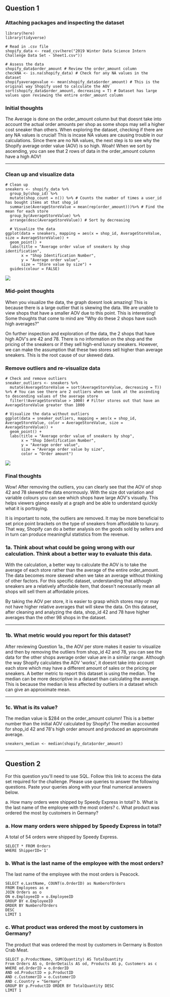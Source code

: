 ## Question 1

### Attaching packages and inspecting the dataset

```{r, message = FALSE, warning = FALSE}
library(here)
library(tidyverse)

# Read in .csv file
shopify_data <- read_csv(here("2019 Winter Data Science Intern Challenge Data Set - Sheet1.csv"))

# Assess the data
shopify_data$order_amount # Review the order_amount column
checkNA <- is.na(shopify_data) # Check for any NA values in the dataset
shopifyaveragevalue <- mean(shopify_data$order_amount) # This is the original way Shopify used to calculate the AOV
sort(shopify_data$order_amount, decreasing = T) # Dataset has large values upon reviewing the entire order_amount column
```

### Initial thoughts

The Average is done on the order_amount column but that doesnt take
into account the actual order amounts per shop as some shops may sell a
higher cost sneaker than others. When exploring the dataset, checking if there are any NA values is crucial! 
This is incase NA values are causing trouble in our calculations.  Since there are no NA values, the next step
is to see why the Shopify average order value (AOV) is so high. Woah! When we sort by ascending, you can see 
that 2 rows of data in the order_amount column have a high AOV! 

------------------------------------------------------------------------

### Clean up and visualize data

```{r}
# Clean up
sneakers <- shopify_data %>%
  group_by(shop_id) %>%
  mutate(shop_count = n()) %>% # Counts the number of times a user_id has bought items at that shop_id
  summarise(AverageStoreValue = mean(rep(order_amount)))%>% # Find the mean for each store
  group_by(AverageStoreValue) %>% 
  arrange(desc(AverageStoreValue)) # Sort by decreasing 
  
  # Visualize the data
ggplot(data = sneakers, mapping = aes(x = shop_id, AverageStoreValue, size = AverageStoreValue)) + 
  geom_point() + 
  labs(title = "Average order value of sneakers by shop identification", 
       x = "Shop Identification Number", 
       y = "Average order value", 
       size = "Store value by size") +
  guides(colour = FALSE)
```
![](images/shopify_assessment_plot1.png)

### Mid-point thoughts

When you visualize the data, the graph doesnt look amazing! This is because there is a large outlier
that is skewing the data. We are unable to view shops that have a smaller AOV due to this point.
This is interesting! Some thoughts that come to mind are "Why do these 2 shops have such high averages?"

On further inspection and exploration of the data, the 2 shops that have high AOV's are 42 and 78. There is no
information on the shop and the pricing of the sneakers or if they sell high-end luxury sneakers. However, we can make
the assumption that these two stores sell higher than average sneakers. This is the root cause of our skewed data. 

### Remove outliers and re-visualize data

```{r}
# Check and remove outliers
sneaker_outliers <- sneakers %>%
  mutate(AverageStoreValue = sort(AverageStoreValue, decreasing = T)) %>% # You can see there are 2 outliers when we look at the ascending to descending values of the average store 
  filter(!AverageStoreValue > 1000) # Filter stores out that have an AverageStoreValue greater than 1000
  
# Visualize the data without outliers
ggplot(data = sneaker_outliers, mapping = aes(x = shop_id, AverageStoreValue, color = AverageStoreValue, size = AverageStoreValue)) + 
  geom_point() + 
  labs(title = "Average order value of sneakers by shop", 
       x = "Shop Identification Number", 
       y = "Average order value", 
       size = "Average order value by size",
       color = "Order amount")
```
![](images/shopify_assessment_plot2.png)

### Final thoughts

Wow! After removing the outliers, you can clearly see that the AOV of shop 42 and 78 skewed the data enormously. 
With the size dot variation and variable colours you can see which shops have large AOV's visually. This helps viewers
glance easily at a graph and be able to understand quickly what it is portraying. 

It is important to note, the outliers are removed. It may be more beneficial to set price point brackets on the type of sneakers from affordable to luxury. 
That way, Shopify can do a better analysis on the goods sold by sellers and in turn can produce meaningful statistics from the revenue.

### 1a. Think about what could be going wrong with our calculation. Think about a better way to evaluate this data.

With the calculation, a better way to calculate the AOV is to take the 
average of each store rather than the average of
the entire order_amount. The data becomes more skewed when we take an
average without thinking of other factors. For this specific dataset,
understanding that although sneakers are a relatively affordable item,
that doesn't necessarily mean all shops will sell them at affordable
prices.

By taking the AOV per store, it is easier to grasp which stores may or
may not have higher relative averages that will skew the data. On this
dataset, after cleaning and analyzing the data, shop_id 42 and 78 have
higher averages than the other 98 shops in the dataset.

------------------------------------------------------------------------

### 1b. What metric would you report for this dataset?

After reviewing Question 1a., the AOV per store makes it easier to
visualize and then by removing the outliers from shop_id 42 and 78, you
can see the data for the other shops average order value are in a
similar range. Although the way Shopify calculates the AOV 'works', it
doesnt take into account each store which may have a different amount of
sales or the pricing per sneakers. A better metric to report this dataset
is using the median. The median can be more descriptive in a dataset than
calculating the average. This is because the median is less affected by
outliers in a dataset which can give an approximate mean. 

------------------------------------------------------------------------

### 1c. What is its value?

The median value is $284 on the order_amount column! This is a better
number than the initial AOV calculated by Shopify! The median accounted 
for shop_id 42 and 78's high order amount and produced an approximate
average.

```{r}
sneakers_median <- median(shopify_data$order_amount)
```
------------------------------------------------------------------------

## Question 2

For this question you'll need to use SQL. Follow this link to access the
data set required for the challenge. Please use queries to answer the
following questions. Paste your queries along with your final numerical
answers below.

a.  How many orders were shipped by Speedy Express in total?
b.  What is the last name of the employee with the most orders?
c.  What product was ordered the most by customers in Germany?

### a. How many orders were shipped by Speedy Express in total?

A total of 54 orders were shipped by Speedy Express. 

```{sql}
SELECT * FROM Orders
WHERE ShipperID='1'
```
### b. What is the last name of the employee with the most orders?

The last name of the employee with the most orders is Peacock.

```{sql}
SELECT e.LastName, COUNT(o.OrderID) as NumberofOrders
FROM Employees as e
JOIN Orders as o
ON e.EmployeeID = o.EmployeeID
GROUP BY e.EmployeeID
ORDER BY NumberofOrders 
DESC
LIMIT 1
```

### c. What product was ordered the most by customers in Germany?

The product that was ordered the most by customers in Germany is
Boston Crab Meat. 

```{sql}
SELECT p.ProductName, SUM(Quantity) AS TotalQuantity
From Orders AS o, OrderDetails AS od, Products AS p, Customers as c
WHERE od.OrderID = o.OrderID 
AND od.ProductID = p.ProductID 
AND c.CustomerID = o.CustomerID 
AND c.Country = "Germany" 
GROUP BY p.ProductID ORDER BY TotalQuantity DESC
LIMIT 1
```
